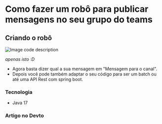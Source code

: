 # Como fazer um robô para publicar mensagens no seu grupo do teams

## Criando o robô

![Image code description](https://dev-to-uploads.s3.amazonaws.com/uploads/articles/vgcnrhfdacxlnwse6lqz.png)

_apenas isto :D_
- Agora basta dizer qual a sua mensagem em "Mensagem para o canal".
- Depois você pode também adaptar o seu código para ser um batch ou até uma API Rest com spring boot.

### Tecnologia
- Java 17

### Artigo no Devto

